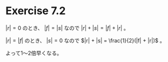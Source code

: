 # Exercise 7.2

$|r| = 0$ のとき、 $|f| = |s|$ なので $|r| + |s| = |f| + |r|$ 。

$|r| = |f|$ のとき、 $|s| = 0$ なので $|r| + |s| = \frac{1}{2}(|f| + |r|)$ 。

よって1～2倍早くなる。
